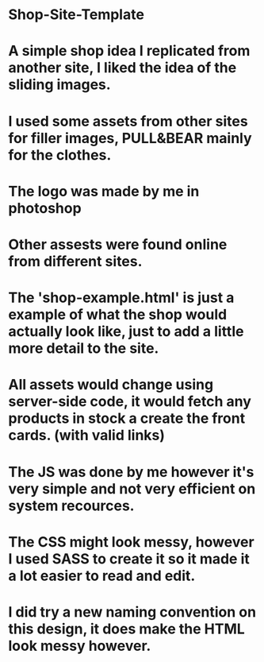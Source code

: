 # Shop-Site-Template
 
# A simple shop idea I replicated from another site, I liked the idea of the sliding images.

# I used some assets from other sites for filler images, PULL&BEAR mainly for the clothes.
# The logo was made by me in photoshop

# Other assests were found online from different sites.

# The 'shop-example.html' is just a example of what the shop would actually look like, just to add a little more detail to the site.
# All assets would change using server-side code, it would fetch any products in stock a create the front cards. (with valid links)

# The JS was done by me however it's very simple and not very efficient on system recources.

# The CSS might look messy, however I used SASS to create it so it made it a lot easier to read and edit.
# I did try a new naming convention on this design, it does make the HTML look messy however.
